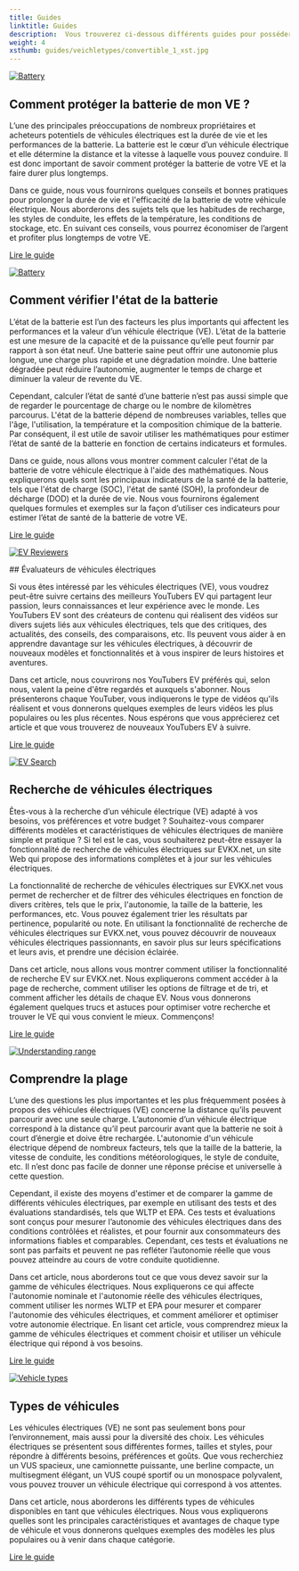 ```yaml
---
title: Guides
linktitle: Guides
description:  Vous trouverez ci-dessous différents guides pour posséder un VE et utiliser ce site.
weight: 4
xsthumb: guides/veichletypes/convertible_1_xst.jpg
---
```

<!-- markdownlint-disable MD033 -->

<div class="container shadow p-3 mb-5 bg-body-tertiary rounded border">

<a href="protectingbattery">
    <img src="https://media.evkx.net/multimedia/technology/battery/cell/bladebattery_st.jpg" alt="Battery" title="Battery" class="img-fluid mb-2">
</a>

## Comment protéger la batterie de mon VE ?

L’une des principales préoccupations de nombreux propriétaires et acheteurs potentiels de véhicules électriques est la durée de vie et les performances de la batterie. La batterie est le cœur d’un véhicule électrique et elle détermine la distance et la vitesse à laquelle vous pouvez conduire. Il est donc important de savoir comment protéger la batterie de votre VE et la faire durer plus longtemps.

Dans ce guide, nous vous fournirons quelques conseils et bonnes pratiques pour prolonger la durée de vie et l'efficacité de la batterie de votre véhicule électrique. Nous aborderons des sujets tels que les habitudes de recharge, les styles de conduite, les effets de la température, les conditions de stockage, etc. En suivant ces conseils, vous pourrez économiser de l’argent et profiter plus longtemps de votre VE.

<a href="protectingbattery/" class="btn btn-outline-primary" role="button">Lire le guide</a>

</div>
<div class="container shadow p-3 mb-5 bg-body-tertiary rounded border">

<a href="checkingbatteryhealth">
    <img src="https://media.evkx.net/multimedia/guides/checkingbatteryhealth/graph1_st.jpg" alt="Battery" title="Battery" class="img-fluid mb-2">
</a>

## Comment vérifier l'état de la batterie

L’état de la batterie est l’un des facteurs les plus importants qui affectent les performances et la valeur d’un véhicule électrique (VE). L’état de la batterie est une mesure de la capacité et de la puissance qu’elle peut fournir par rapport à son état neuf. Une batterie saine peut offrir une autonomie plus longue, une charge plus rapide et une dégradation moindre. Une batterie dégradée peut réduire l’autonomie, augmenter le temps de charge et diminuer la valeur de revente du VE.

Cependant, calculer l’état de santé d’une batterie n’est pas aussi simple que de regarder le pourcentage de charge ou le nombre de kilomètres parcourus. L'état de la batterie dépend de nombreuses variables, telles que l'âge, l'utilisation, la température et la composition chimique de la batterie. Par conséquent, il est utile de savoir utiliser les mathématiques pour estimer l’état de santé de la batterie en fonction de certains indicateurs et formules.

Dans ce guide, nous allons vous montrer comment calculer l'état de la batterie de votre véhicule électrique à l'aide des mathématiques. Nous expliquerons quels sont les principaux indicateurs de la santé de la batterie, tels que l'état de charge (SOC), l'état de santé (SOH), la profondeur de décharge (DOD) et la durée de vie. Nous vous fournirons également quelques formules et exemples sur la façon d’utiliser ces indicateurs pour estimer l’état de santé de la batterie de votre VE.

<a href="checkingbatteryhealth/" class="btn btn-outline-primary" role="button">Lire le guide</a>

</div>
<div class="container shadow p-3 mb-5 bg-body-tertiary rounded border">

<a href="evreviewers">
    <img src="https://media.evkx.net/multimedia/guides/evreviewers/bjornyland_st.jpg" alt="EV Reviewers" title="EV Reviewers" class="img-fluid mb-2">
</a>

## Évaluateurs de véhicules électriques

Si vous êtes intéressé par les véhicules électriques (VE), vous voudrez peut-être suivre certains des meilleurs YouTubers EV qui partagent leur passion, leurs connaissances et leur expérience avec le monde. Les YouTubers EV sont des créateurs de contenu qui réalisent des vidéos sur divers sujets liés aux véhicules électriques, tels que des critiques, des actualités, des conseils, des comparaisons, etc. Ils peuvent vous aider à en apprendre davantage sur les véhicules électriques, à découvrir de nouveaux modèles et fonctionnalités et à vous inspirer de leurs histoires et aventures.

Dans cet article, nous couvrirons nos YouTubers EV préférés qui, selon nous, valent la peine d'être regardés et auxquels s'abonner. Nous présenterons chaque YouTuber, vous indiquerons le type de vidéos qu'ils réalisent et vous donnerons quelques exemples de leurs vidéos les plus populaires ou les plus récentes. Nous espérons que vous apprécierez cet article et que vous trouverez de nouveaux YouTubers EV à suivre.

<a href="ereviewers/" class="btn btn-outline-primary" role="button">Lire le guide</a>

</div>
<div class="container shadow p-3 mb-5 bg-body-tertiary rounded border">

<a href="evsearch">
    <img src="https://media.evkx.net/multimedia/guides/evsearch/search_1_st.jpg" alt="EV Search" title="EV Search" class="img-fluid mb-2">
</a>

## Recherche de véhicules électriques

Êtes-vous à la recherche d’un véhicule électrique (VE) adapté à vos besoins, vos préférences et votre budget ? Souhaitez-vous comparer différents modèles et caractéristiques de véhicules électriques de manière simple et pratique ? Si tel est le cas, vous souhaiterez peut-être essayer la fonctionnalité de recherche de véhicules électriques sur EVKX.net, un site Web qui propose des informations complètes et à jour sur les véhicules électriques.

La fonctionnalité de recherche de véhicules électriques sur EVKX.net vous permet de rechercher et de filtrer des véhicules électriques en fonction de divers critères, tels que le prix, l'autonomie, la taille de la batterie, les performances, etc. Vous pouvez également trier les résultats par pertinence, popularité ou note. En utilisant la fonctionnalité de recherche de véhicules électriques sur EVKX.net, vous pouvez découvrir de nouveaux véhicules électriques passionnants, en savoir plus sur leurs spécifications et leurs avis, et prendre une décision éclairée.

Dans cet article, nous allons vous montrer comment utiliser la fonctionnalité de recherche EV sur EVKX.net. Nous expliquerons comment accéder à la page de recherche, comment utiliser les options de filtrage et de tri, et comment afficher les détails de chaque EV. Nous vous donnerons également quelques trucs et astuces pour optimiser votre recherche et trouver le VE qui vous convient le mieux. Commençons!

<a href="evsearch/" class="btn btn-outline-primary" role="button">Lire le guide</a>

</div>
<div class="container shadow p-3 mb-5 bg-body-tertiary rounded border">

<a href="understandingrange">
    <img src="https://media.evkx.net/multimedia/guides/understandingrange/aerodynamicdrag_st.png" alt="Understanding range" title="Understanding range" class="img-fluid mb-2">
</a>

## Comprendre la plage

L’une des questions les plus importantes et les plus fréquemment posées à propos des véhicules électriques (VE) concerne la distance qu’ils peuvent parcourir avec une seule charge. L’autonomie d’un véhicule électrique correspond à la distance qu’il peut parcourir avant que la batterie ne soit à court d’énergie et doive être rechargée. L'autonomie d'un véhicule électrique dépend de nombreux facteurs, tels que la taille de la batterie, la vitesse de conduite, les conditions météorologiques, le style de conduite, etc. Il n’est donc pas facile de donner une réponse précise et universelle à cette question.

Cependant, il existe des moyens d'estimer et de comparer la gamme de différents véhicules électriques, par exemple en utilisant des tests et des évaluations standardisés, tels que WLTP et EPA. Ces tests et évaluations sont conçus pour mesurer l’autonomie des véhicules électriques dans des conditions contrôlées et réalistes, et pour fournir aux consommateurs des informations fiables et comparables. Cependant, ces tests et évaluations ne sont pas parfaits et peuvent ne pas refléter l’autonomie réelle que vous pouvez atteindre au cours de votre conduite quotidienne.

Dans cet article, nous aborderons tout ce que vous devez savoir sur la gamme de véhicules électriques. Nous expliquerons ce qui affecte l'autonomie nominale et l'autonomie réelle des véhicules électriques, comment utiliser les normes WLTP et EPA pour mesurer et comparer l'autonomie des véhicules électriques, et comment améliorer et optimiser votre autonomie électrique. En lisant cet article, vous comprendrez mieux la gamme de véhicules électriques et comment choisir et utiliser un véhicule électrique qui répond à vos besoins.

<a href="understandingrange/" class="btn btn-outline-primary" role="button">Lire le guide</a>

</div>
<div class="container shadow p-3 mb-5 bg-body-tertiary rounded border">

<a href="vehicletypes">
    <img src="https://media.evkx.net/multimedia/guides/veichletypes/convertible_1_st.jpg" alt="Vehicle types" title="Vehicle types" class="img-fluid mb-2">
</a>

## Types de véhicules

Les véhicules électriques (VE) ne sont pas seulement bons pour l’environnement, mais aussi pour la diversité des choix. Les véhicules électriques se présentent sous différentes formes, tailles et styles, pour répondre à différents besoins, préférences et goûts. Que vous recherchiez un VUS spacieux, une camionnette puissante, une berline compacte, un multisegment élégant, un VUS coupé sportif ou un monospace polyvalent, vous pouvez trouver un véhicule électrique qui correspond à vos attentes.

Dans cet article, nous aborderons les différents types de véhicules disponibles en tant que véhicules électriques. Nous vous expliquerons quelles sont les principales caractéristiques et avantages de chaque type de véhicule et vous donnerons quelques exemples des modèles les plus populaires ou à venir dans chaque catégorie.

<a href="vehicletypes/" class="btn btn-outline-primary" role="button">Lire le guide</a>

</div>